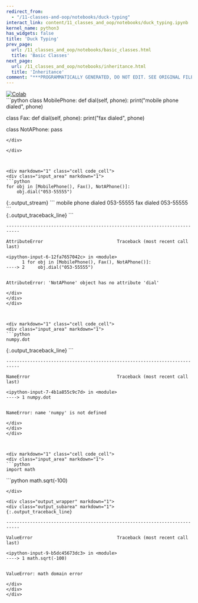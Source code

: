 ```yaml
---
redirect_from:
  - "/11-classes-and-oop/notebooks/duck-typing"
interact_link: content/11_classes_and_oop/notebooks/duck_typing.ipynb
kernel_name: python3
has_widgets: false
title: 'Duck Typing'
prev_page:
  url: /11_classes_and_oop/notebooks/basic_classes.html
  title: 'Basic Classes'
next_page:
  url: /11_classes_and_oop/notebooks/inheritance.html
  title: 'Inheritance'
comment: "***PROGRAMMATICALLY GENERATED, DO NOT EDIT. SEE ORIGINAL FILES IN /content***"
---
```

<a href="https://colab.research.google.com/github/aviadr1/learn-python/blob/master/content/11_classes_and_oop/notebooks/duck_typing.ipynb" target="_blank">
<img src="https://colab.research.google.com/assets/colab-badge.svg" 
     title="Open this file in Google Colab" alt="Colab"/>
</a>




<div markdown="1" class="cell code_cell">
<div class="input_area" markdown="1">
```python
class MobilePhone:
    def dial(self, phone):
        print("mobile phone dialed", phone)
        
class Fax:
    def dial(self, phone):
        print("fax dialed", phone)
        
class NotAPhone:
    pass

```
</div>

</div>



<div markdown="1" class="cell code_cell">
<div class="input_area" markdown="1">
```python
for obj in [MobilePhone(), Fax(), NotAPhone()]:
    obj.dial("053-55555")

```
</div>

<div class="output_wrapper" markdown="1">
<div class="output_subarea" markdown="1">
{:.output_stream}
```
mobile phone dialed 053-55555
fax dialed 053-55555
```
</div>
</div>
<div class="output_wrapper" markdown="1">
<div class="output_subarea" markdown="1">
{:.output_traceback_line}
```

    ---------------------------------------------------------------------------

    AttributeError                            Traceback (most recent call last)

    <ipython-input-6-12fa7657042c> in <module>
          1 for obj in [MobilePhone(), Fax(), NotAPhone()]:
    ----> 2     obj.dial("053-55555")
    

    AttributeError: 'NotAPhone' object has no attribute 'dial'


```
</div>
</div>
</div>



<div markdown="1" class="cell code_cell">
<div class="input_area" markdown="1">
```python
numpy.dot

```
</div>

<div class="output_wrapper" markdown="1">
<div class="output_subarea" markdown="1">
{:.output_traceback_line}
```

    ---------------------------------------------------------------------------

    NameError                                 Traceback (most recent call last)

    <ipython-input-7-4b1a855c9c7d> in <module>
    ----> 1 numpy.dot
    

    NameError: name 'numpy' is not defined


```
</div>
</div>
</div>



<div markdown="1" class="cell code_cell">
<div class="input_area" markdown="1">
```python
import math

```
</div>

</div>



<div markdown="1" class="cell code_cell">
<div class="input_area" markdown="1">
```python
math.sqrt(-100)

```
</div>

<div class="output_wrapper" markdown="1">
<div class="output_subarea" markdown="1">
{:.output_traceback_line}
```

    ---------------------------------------------------------------------------

    ValueError                                Traceback (most recent call last)

    <ipython-input-9-b5dc45673dc3> in <module>
    ----> 1 math.sqrt(-100)
    

    ValueError: math domain error


```
</div>
</div>
</div>

